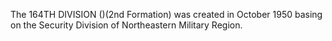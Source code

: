 The 164TH DIVISION ()(2nd Formation) was created in October 1950 basing on the Security Division of Northeastern Military Region.
